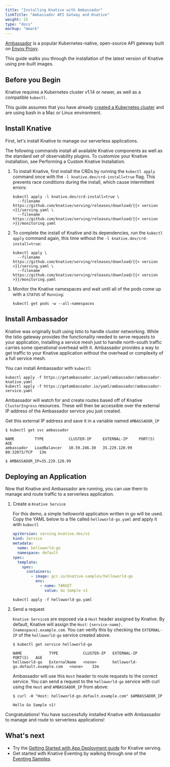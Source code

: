 ```yaml
---
title: "Installing Knative with Ambassador"
linkTitle: "Ambassador API Gatway and Knative"
weight: 15
type: "docs"
markup: "mmark"
---
```


[Ambassador](https://www.getambassador.io/) is a popular Kubernetes-native,
open-source API gateway built on [Envoy Proxy](https://www.envoyproxy.io/).

This guide walks you through the installation of the latest version of Knative
using pre-built images.

## Before you Begin

Knative requires a Kubernetes cluster v1.14 or newer, as well as a compatible `kubectl`.

This guide assumes that you have already
[created a Kubernetes cluster](https://kubernetes.io/docs/setup/) and are using
bash in a Mac or Linux environment.

## Install Knative

First, let's install Knative to manage our serverless applications.

The following commands install all available Knative components as well as the
standard set of observability plugins. To customize your Knative installation,
see Performing a Custom Knative Installation.

1.  To install Knative, first install the CRDs by running the `kubectl apply`
    command once with the `-l knative.dev/crd-install=true` flag. This prevents
    race conditions during the install, which cause intermittent errors:

        kubectl apply -l knative.dev/crd-install=true \
          --filename https://github.com/knative/serving/releases/download/{{< version >}}/serving.yaml \
          --filename https://github.com/knative/serving/releases/download/{{< version >}}/monitoring.yaml

2.  To complete the install of Knative and its dependencies, run the
    `kubectl apply` command again, this time without the
    `-l knative.dev/crd-install=true`:

        kubectl apply \
          --filename https://github.com/knative/serving/releases/download/{{< version >}}/serving.yaml \
          --filename https://github.com/knative/serving/releases/download/{{< version >}}/monitoring.yaml

3.  Monitor the Knative namespaces and wait until all of the pods come up with a
    `STATUS` of `Running`:

    ```
    kubectl get pods -w --all-namespaces
    ```

## Install Ambassador

Knative was originally built using Istio to handle cluster networking. While the
Istio gateway provides the functionality needed to serve requests to your
application, installing a service mesh just to handle north-south traffic
carries some operational overhead with it. Ambassador provides a way to get
traffic to your Knative application without the overhead or complexity of a full
service mesh.

You can install Ambassador with `kubectl`:

```
kubectl apply -f https://getambassador.io/yaml/ambassador/ambassador-knative.yaml
kubectl apply -f https://getambassador.io/yaml/ambassador/ambassador-service.yaml
```

Ambassador will watch for and create routes based off of Knative
`ClusterIngress` resources. These will then be accessible over the external IP
address of the Ambassador service you just created.

Get this external IP address and save it in a variable named `AMBASSADOR_IP`

```
$ kubectl get svc ambassador

NAME         TYPE           CLUSTER-IP     EXTERNAL-IP     PORT(S)        AGE
ambassador   LoadBalancer   10.59.246.30   35.229.120.99   80:32073/TCP   13m

$ AMBASSADOR_IP=35.229.120.99
```

## Deploying an Application

Now that Knative and Ambassador are running, you can use them to manage and
route traffic to a serverless application.

1. Create a `Knative Service`

   For this demo, a simple helloworld application written in go will be used.
   Copy the YAML below to a file called `helloworld-go.yaml` and apply it with
   `kubectl`

   ```yaml
   apiVersion: serving.knative.dev/v1
   kind: Service
   metadata:
     name: helloworld-go
     namespace: default
   spec:
     template:
       spec:
         containers:
           - image: gcr.io/knative-samples/helloworld-go
             env:
               - name: TARGET
                 value: Go Sample v1
   ```

   ```
   kubectl apply -f helloworld-go.yaml
   ```

2. Send a request

   `Knative Service`s are exposed via a `Host` header assigned by Knative. By
   default, Knative will assign the `Host`:
   `{service-name}.{namespace}.example.com`. You can verify this by checking the
   `EXTERNAL-IP` of the `helloworld-go` service created above.

   ```
   $ kubectl get service helloworld-go

   NAME            TYPE           CLUSTER-IP   EXTERNAL-IP                         PORT(S)   AGE
   helloworld-go   ExternalName   <none>       helloworld-go.default.example.com   <none>    32m
   ```

   Ambassador will use this `Host` header to route requests to the correct
   service. You can send a request to the `helloworld-go` service with curl
   using the `Host` and `AMBASSADOR_IP` from above:

   ```
   $ curl -H "Host: helloworld-go.default.example.com" $AMBASSADOR_IP

   Hello Go Sample v1!
   ```

Congratulations! You have successfully installed Knative with Ambassador to
manage and route to serverless applications!

## What's next

- Try the
  [Getting Started with App Deployment guide](../serving/getting-started-knative-app/)
  for Knative serving.
- Get started with Knative Eventing by walking through one of the
  [Eventing Samples](../eventing/samples/).
